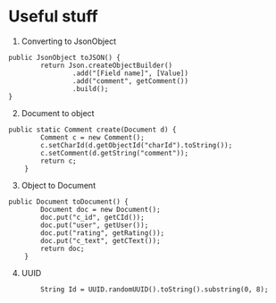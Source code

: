# Useful stuff
1. Converting to JsonObject
```
public JsonObject toJSON() {
        return Json.createObjectBuilder()
                .add("[Field name]", [Value])
                .add("comment", getComment())
                .build();
}
```
2. Document to object
```
public static Comment create(Document d) {
        Comment c = new Comment();
        c.setCharId(d.getObjectId("charId").toString());
        c.setComment(d.getString("comment"));
        return c;
    }
```
3. Object to Document
```
public Document toDocument() {
		Document doc = new Document();
		doc.put("c_id", getCId());
		doc.put("user", getUser());
		doc.put("rating", getRating());
		doc.put("c_text", getCText());
		return doc;
	}
```
4. UUID
```
        String Id = UUID.randomUUID().toString().substring(0, 8);
```